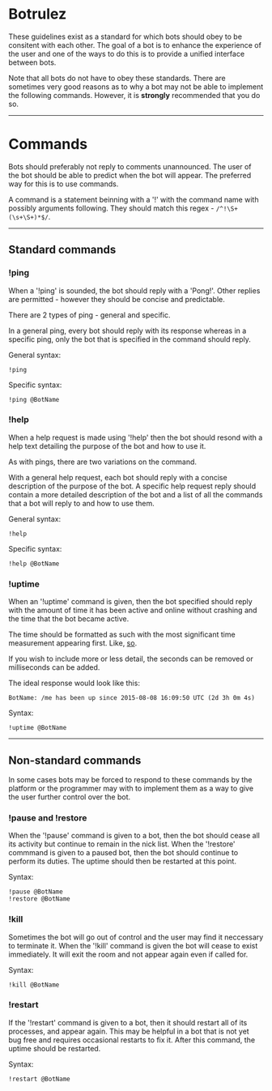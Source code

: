 # Botrulez

These guidelines exist as a standard for which bots should obey to be
consitent with each other. The goal of a bot is to enhance the experience
of the user and one of the ways to do this is to provide a unified interface
between bots.

Note that all bots do not have to obey these standards. There are sometimes
very good reasons as to why a bot may not be able to implement the following
commands. However, it is **strongly** recommended that you do so.

***

# Commands

Bots should preferably not reply to comments unannounced. The user of the bot
should be able to predict when the bot will appear. The preferred way for
this is to use commands.

A command is a statement beinning with a '!' with the command name with possibly
arguments following. They should match this regex - `/^!\S+(\s+\S+)*$/`.

***

## Standard commands

### !ping
When a '!ping' is sounded, the bot should reply with a 'Pong!'.
Other replies are permitted - however they should be concise and predictable.

There are 2 types of ping - general and specific.

In a general ping, every bot should reply with its response whereas in a
specific ping, only the bot that is specified in the command should reply.

General syntax:

    !ping
Specific syntax:

    !ping @BotName

### !help
When a help request is made using '!help' then the bot should resond with a help
text detailing the purpose of the bot and how to use it.

As with pings, there are two variations on the command.

With a general help request, each bot should reply with a concise description of
the purpose of the bot. A specific help request reply should contain a more
detailed description of the bot and a list of all the commands that a bot will
reply to and how to use them.

General syntax:

    !help
Specific syntax:

    !help @BotName

### !uptime
When an '!uptime' command is given, then the bot specified should reply with the
amount of time it has been active and online without crashing and the time that
the bot became active. 

The time should be formatted as such with the most significant time measurement
appearing first. Like, [so](http://xkcd.com/1179/).

If you wish to include more or less detail, the seconds can be removed or
milliseconds can be added.

The ideal response would look like this:

    BotName: /me has been up since 2015-08-08 16:09:50 UTC (2d 3h 0m 4s)

Syntax:

    !uptime @BotName

***

## Non-standard commands

In some cases bots may be forced to respond to these commands by the platform or
the programmer may with to implement them as a way to give the user further
control over the bot.

### !pause and !restore
When the '!pause' command is given to a bot, then the bot should cease all its
activity but continue to remain in the nick list. When the '!restore' commmand
is given to a paused bot, then the bot should continue to perform its duties.
The uptime should then be restarted at this point.

Syntax:

    !pause @BotName
    !restore @BotName

### !kill
Sometimes the bot will go out of control and the user may find it neccessary to
terminate it. When the '!kill' command is given the bot will cease to exist
immediately. It will exit the room and not appear again even if called for.

Syntax:

    !kill @BotName

### !restart
If the '!restart' command is given to a bot, then it should restart all of its
processes, and appear again. This may be helpful in a bot that is not yet bug
free and requires occasional restarts to fix it. After this command, the uptime
should be restarted.

Syntax:

    !restart @BotName
